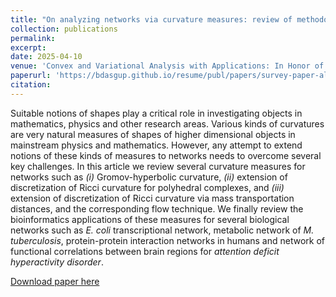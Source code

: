 ```yaml
---
title: "On analyzing networks via curvature measures: review of methodologies and applications"
collection: publications
permalink: 
excerpt: 
date: 2025-04-10
venue: 'Convex and Variational Analysis with Applications: In Honor of Terry Rockafellar's 90th Birthday, Panos M. Pardalos and Themistocles M. Rassias (editors), Springer'
paperurl: 'https://bdasgup.github.io/resume/publ/papers/survey-paper-algorithms-submitted.pdf'
citation: 
---
```


Suitable notions of shapes play a critical role in investigating objects in mathematics, physics and other research areas. Various kinds of curvatures are very natural measures of shapes of higher dimensional objects in mainstream physics and mathematics. However, any attempt to extend notions of these kinds of measures to networks needs to overcome several key challenges. In this article we review several curvature measures for networks such as *(i)* Gromov-hyperbolic curvature, *(ii)* extension of discretization of Ricci curvature for polyhedral complexes, and *(iii)* extension of discretization of Ricci curvature via mass transportation distances, and the corresponding flow technique. We finally review the bioinformatics applications of these measures for several biological networks such as *E. coli* transcriptional network, metabolic network of *M. tuberculosis*, protein-protein interaction networks in humans and network of functional correlations between brain regions for *attention deficit hyperactivity disorder*.

[Download paper here](https://bdasgup.github.io/resume/publ/papers/survey-paper-algorithms-submitted.pdf)
